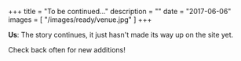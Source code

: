 +++
title = "To be continued..."
description = ""
date = "2017-06-06"
images = [
  "/images/ready/venue.jpg"
]
+++

**Us**: The story continues, it just hasn't made its way up on the site yet.

Check back often for new additions!
